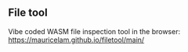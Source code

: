 ## File tool

Vibe coded WASM file inspection tool in the browser: https://mauricelam.github.io/filetool/main/
